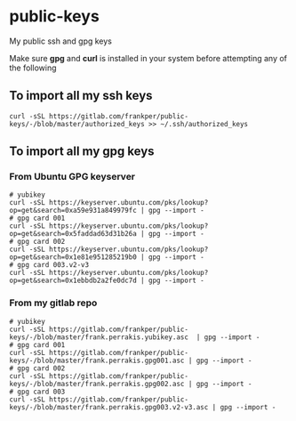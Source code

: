 # public-keys
My public ssh and gpg keys 

Make sure **gpg** and **curl** is installed in your system before attempting any of the following 

## To import all my ssh keys
```shell
curl -sSL https://gitlab.com/frankper/public-keys/-/blob/master/authorized_keys >> ~/.ssh/authorized_keys
```
## To import all my gpg keys

### From Ubuntu GPG keyserver

```shell
# yubikey
curl -sSL https://keyserver.ubuntu.com/pks/lookup?op=get&search=0xa59e931a849979fc | gpg --import -
# gpg card 001 
curl -sSL https://keyserver.ubuntu.com/pks/lookup?op=get&search=0x5faddad63d31b26a | gpg --import -
# gpg card 002
curl -sSL https://keyserver.ubuntu.com/pks/lookup?op=get&search=0x1e81e951285219b0 | gpg --import -
# gpg card 003.v2-v3
curl -sSL https://keyserver.ubuntu.com/pks/lookup?op=get&search=0x1ebbdb2a2fe0dc7d | gpg --import -
```
### From my gitlab repo
```shell
# yubikey 
curl -sSL https://gitlab.com/frankper/public-keys/-/blob/master/frank.perrakis.yubikey.asc  | gpg --import -
# gpg card 001 
curl -sSL https://gitlab.com/frankper/public-keys/-/blob/master/frank.perrakis.gpg001.asc | gpg --import -
# gpg card 002 
curl -sSL https://gitlab.com/frankper/public-keys/-/blob/master/frank.perrakis.gpg002.asc | gpg --import -
# gpg card 003 
curl -sSL https://gitlab.com/frankper/public-keys/-/blob/master/frank.perrakis.gpg003.v2-v3.asc | gpg --import -
```

